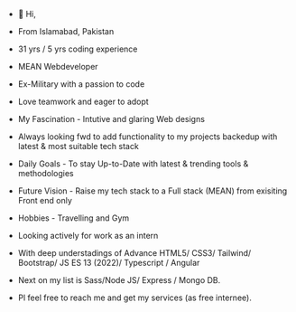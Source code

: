 - 👋 Hi,
- From Islamabad, Pakistan
- 31 yrs / 5 yrs coding experience
- MEAN Webdeveloper
- Ex-Military with a passion to code
- Love teamwork and eager to adopt 
- My Fascination - Intutive and glaring Web designs
- Always looking fwd to add functionality to my projects backedup with latest & most suitable tech stack
 
- Daily Goals - To stay Up-to-Date with latest & trending tools & methodologies 
- Future Vision - Raise my tech stack to a Full stack (MEAN) from exisiting Front end only
- Hobbies - Travelling and Gym

- Looking actively for work as an intern
- With deep understadings of Advance HTML5/ CSS3/ Tailwind/ Bootstrap/ JS ES 13 (2022)/ Typescript / Angular
- Next on my list is Sass/Node JS/ Express / Mongo DB.

- Pl feel free to reach me and get my services (as free internee).
